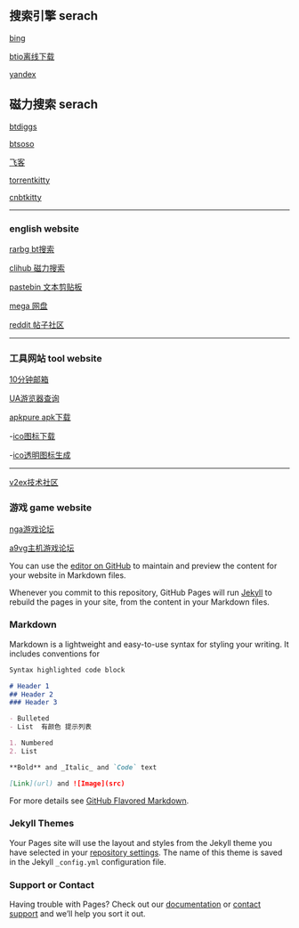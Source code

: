##  搜索引擎 serach  
[bing](https://cn.bing.com/)

[btio离线下载](https://bitport.io)


[yandex ](https://yandex.com)


## 磁力搜索 serach 

[btdiggs](https://btdiggs.cc/)


[btsoso](https://btsow.pw/search/)

[飞客](http://feikebt.pw/)


[torrentkitty](https://www.torrentkitty.tv/search/)

[cnbtkitty](https://cnbtkitty.ws)

***

### english website

[rarbg bt搜索](https://rarbgprx.org/torrents.php?search)

[clihub 磁力搜索](https://clihub.com/)


[pastebin 文本剪贴板](https://pastebin.com/)


[mega 网盘](https://mega.nz/)


[reddit 帖子社区](https://www.reddit.com)


***


### 工具网站 tool website

[10分钟邮箱](https://bccto.cc/)

[UA游览器查询](https://www.ip138.com/useragent/)

[apkpure apk下载](https://apkpure.com/cn/)




-[ico图标下载](https://www.iconfont.cn)

-[ico透明图标生成](http://www.ico51.cn)

***

[v2ex技术社区](https://www.v2ex.com)


### 游戏 game website



[nga游戏论坛](https://bbs.nga.cn)


[a9vg主机游戏论坛](https://bbs.a9vg.com)

[]()

[]()

[]()

[]()

[]()
[]()

[]()

[]()

[]()
[]()

[]()

[]()

[]()
[]()

[]()

[]()

[]()



You can use the [editor on GitHub](https://github.com/zip11/webpage/edit/master/README.md) to maintain and preview the content for your website in Markdown files.

Whenever you commit to this repository, GitHub Pages will run [Jekyll](https://jekyllrb.com/) to rebuild the pages in your site, from the content in your Markdown files.

### Markdown

Markdown is a lightweight and easy-to-use syntax for styling your writing. It includes conventions for

```markdown
Syntax highlighted code block

# Header 1
## Header 2
### Header 3

- Bulleted
- List  有颜色 提示列表

1. Numbered
2. List

**Bold** and _Italic_ and `Code` text

[Link](url) and ![Image](src)
```

For more details see [GitHub Flavored Markdown](https://guides.github.com/features/mastering-markdown/).

### Jekyll Themes

Your Pages site will use the layout and styles from the Jekyll theme you have selected in your [repository settings](https://github.com/zip11/webpage/settings). The name of this theme is saved in the Jekyll `_config.yml` configuration file.

### Support or Contact

Having trouble with Pages? Check out our [documentation](https://help.github.com/categories/github-pages-basics/) or [contact support](https://github.com/contact) and we’ll help you sort it out.
